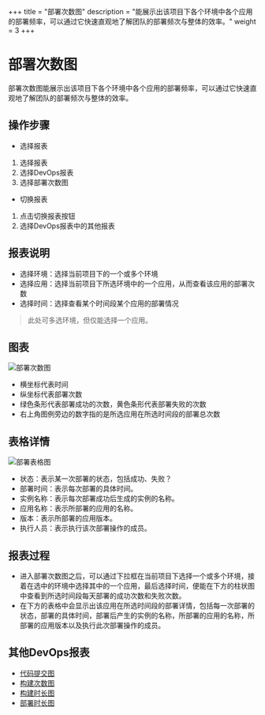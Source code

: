 +++
title = "部署次数图"
description = "能展示出该项目下各个环境中各个应用的部署频率，可以通过它快速直观地了解团队的部署频次与整体的效率。"
weight = 3
+++

# 部署次数图

部署次数图能展示出该项目下各个环境中各个应用的部署频率，可以通过它快速直观地了解团队的部署频次与整体的效率。

## 操作步骤
-	选择报表  

1.	选择报表
2.	选择DevOps报表
3.	选择部署次数图

-	切换报表  

1.	点击切换报表按钮
2.	选择DevOps报表中的其他报表


## 报表说明
-	选择环境：选择当前项目下的一个或多个环境
-	选择应用：选择当前项目下所选环境中的一个应用，从而查看该应用的部署次数
-	选择时间：选择查看某个时间段某个应用的部署情况
<blockquote class="note">
此处可多选环境，但仅能选择一个应用。
</blockquote>


## 图表  
![部署次数图](/docs/user-guide/report/image/deploy-frequency1.png)  

-	横坐标代表时间
-	纵坐标代表部署次数
-	绿色条形代表部署成功的次数，黄色条形代表部署失败的次数
-	右上角图例旁边的数字指的是所选应用在所选时间段的部署总次数

 



## 表格详情  
![部署表格图](/docs/user-guide/report/image/deploy-frequency2.png)  

-	状态：表示某一次部署的状态，包括成功、失败？
-	部署时间：表示每次部署的具体时间。
-	实例名称：表示每次部署成功后生成的实例的名称。
-	应用名称：表示所部署的应用的名称。
-	版本：表示所部署的应用版本。
-	执行人员：表示执行该次部署操作的成员。
 

## 报表过程
-	进入部署次数图之后，可以通过下拉框在当前项目下选择一个或多个环境，接着在选中的环境中选择其中的一个应用，最后选择时间，便能在下方的柱状图中查看到所选时间段每天部署的成功次数和失败次数。
-	在下方的表格中会显示出该应用在所选时间段的部署详情，包括每一次部署的状态，部署的具体时间，部署后产生的实例的名称，所部署的应用的名称，所部署的应用版本以及执行此次部署操作的成员。

## 其他DevOps报表
* [代码提交图](../code-commits)
* [构建次数图](../build-frequency)  
* [构建时长图](../build-duration)
* [部署时长图](../deploy-duration)


